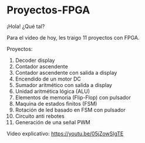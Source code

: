 # Proyectos-FPGA
¡Hola! ¿Qué tal?

Para el video de hoy, les traigo 11 proyectos con FPGA.

Proyectos:
1. Decoder display
2. Contador ascendente
3. Contador ascendente con salida a display
4. Encendido de un motor DC
5. Sumador aritmético con salida a display
6. Unidad aritmética lógica (ALU)
7. Elementos de memoria (Flip-Flop) con pulsador
8. Maquina de estados finitos (FSM)
9. Rotación de led basado en FSM con pulsador
10. Circuito anti rebotes
11. Generación de una señal PWM

Video explicativo:
https://youtu.be/05jZowSlgTE

